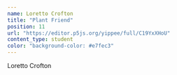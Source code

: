 ```yaml
---
name: Loretto Crofton
title: "Plant Friend"
position: 11
url: "https://editor.p5js.org/yippee/full/C19YxXHoU"
content_type: student
color: "background-color: #e7fec3"
---
```


Loretto Crofton
